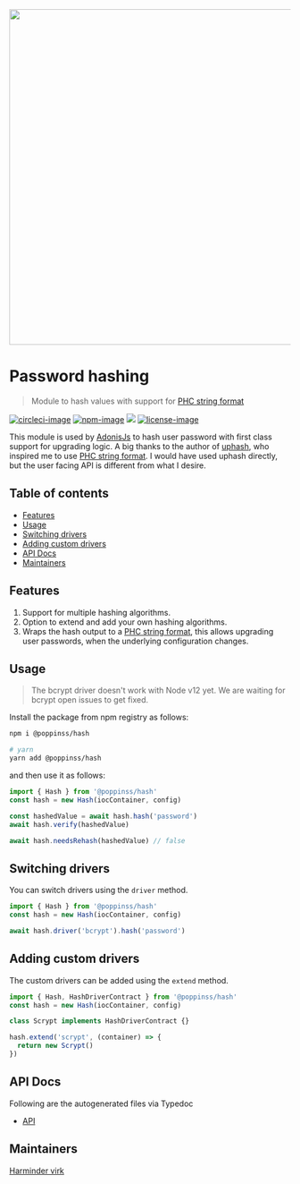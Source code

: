 <div align="center">
  <img src="https://res.cloudinary.com/adonisjs/image/upload/q_100/v1557762307/poppinss_iftxlt.jpg" width="600px">
</div>

# Password hashing
> Module to hash values with support for [PHC string format](https://github.com/P-H-C/phc-string-format/blob/master/phc-sf-spec.md)

[![circleci-image]][circleci-url] [![npm-image]][npm-url] ![][typescript-image] [![license-image]][license-url]

This module is used by [AdonisJs](https://adonisjs.com) to hash user password with first class support for upgrading logic. A big thanks to the author of [uphash](https://github.com/simonepri/upash), who inspired me to use [PHC string format](https://github.com/P-H-C/phc-string-format/blob/master/phc-sf-spec.md). I would have used uphash directly, but the user facing API is different from what I desire.

<!-- START doctoc generated TOC please keep comment here to allow auto update -->
<!-- DON'T EDIT THIS SECTION, INSTEAD RE-RUN doctoc TO UPDATE -->
## Table of contents

- [Features](#features)
- [Usage](#usage)
- [Switching drivers](#switching-drivers)
- [Adding custom drivers](#adding-custom-drivers)
- [API Docs](#api-docs)
- [Maintainers](#maintainers)

<!-- END doctoc generated TOC please keep comment here to allow auto update -->

## Features
1. Support for multiple hashing algorithms.
2. Option to extend and add your own hashing algorithms.
3. Wraps the hash output to a [PHC string format](https://github.com/P-H-C/phc-string-format/blob/master/phc-sf-spec.md), this allows upgrading user passwords, when the underlying configuration changes.

## Usage
> The bcrypt driver doesn't work with Node v12 yet. We are waiting for bcrypt open issues to get fixed.

Install the package from npm registry as follows:

```sh
npm i @poppinss/hash

# yarn
yarn add @poppinss/hash
```

and then use it as follows:

```ts
import { Hash } from '@poppinss/hash'
const hash = new Hash(iocContainer, config)

const hashedValue = await hash.hash('password')
await hash.verify(hashedValue)

await hash.needsRehash(hashedValue) // false
```

## Switching drivers
You can switch drivers using the `driver` method.

```ts
import { Hash } from '@poppinss/hash'
const hash = new Hash(iocContainer, config)

await hash.driver('bcrypt').hash('password')
```

## Adding custom drivers
The custom drivers can be added using the `extend` method.

```ts
import { Hash, HashDriverContract } from '@poppinss/hash'
const hash = new Hash(iocContainer, config)

class Scrypt implements HashDriverContract {}

hash.extend('scrypt', (container) => {
  return new Scrypt()
})
```

## API Docs
Following are the autogenerated files via Typedoc

* [API](docs/README.md)

## Maintainers
[Harminder virk](https://github.com/thetutlage)

[circleci-image]: https://img.shields.io/circleci/project/github/poppinss/hash/master.svg?style=for-the-badge&logo=circleci
[circleci-url]: https://circleci.com/gh/poppinss/hash "circleci"

[npm-image]: https://img.shields.io/npm/v/@poppinss/hash.svg?style=for-the-badge&logo=npm
[npm-url]: https://npmjs.org/package/@poppinss/hash "npm"

[typescript-image]: https://img.shields.io/badge/Typescript-294E80.svg?style=for-the-badge&logo=typescript

[license-url]: LICENSE.md
[license-image]: https://img.shields.io/aur/license/pac.svg?style=for-the-badge
